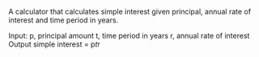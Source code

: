 A calculator that calculates simple interest given principal, annual rate of interest and time period in years.

Input:
     p, principal amount
     t, time period in years
     r, annual rate of interest
  Output
     simple interest = p*t*r
